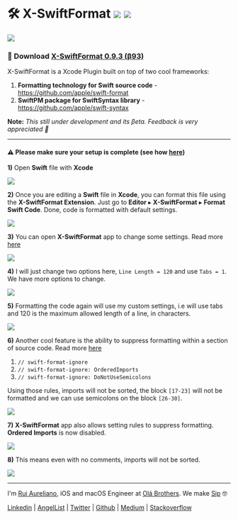 # 🛠 X-SwiftFormat [![](https://img.shields.io/badge/license-MIT-eb3d33.svg)](https://raw.githubusercontent.com/ruiaureliano/X-SwiftFormat/master/LICENSE) ![](https://img.shields.io/badge/swift-5.2-eb3d33.svg)

![](./assets/xsf_header.png)

### 🔗 Download [X-SwiftFormat 0.9.3 (β93)](https://github.com/ruiaureliano/X-SwiftFormat/releases/download/β93/x-swiftformat_0.9.3_93.zip)

X-SwiftFormat is a Xcode Plugin built on top of two cool frameworks:

1. **Formatting technology for Swift source code** - https://github.com/apple/swift-format
1. **SwiftPM package for SwiftSyntax library** - https://github.com/apple/swift-syntax

**Note:** _This still under development and its βeta. Feedback is very appreciated 🍺_

---

#### ⚠️ Please make sure your setup is complete (see how [here](https://github.com/ruiaureliano/X-SwiftFormat/blob/master/README.md))

**1)** Open **Swift** file with **Xcode**

![](./docs/1.png)

**2)** Once you are editing a **Swift** file in **Xcode**, you can format this file using the **X-SwiftFormat Extension**. Just go to **Editor** ▸ **X-SwiftFormat** ▸ **Format Swift Code**. Done, code is formatted with default settings.

![](./docs/2.png)

**3)** You can open **X-SwiftFormat** app to change some settings. Read more [here](https://github.com/apple/swift-format/blob/master/Documentation/Configuration.md)

![](./docs/3.png)

**4)** I will just change two options here, `Line Length = 120` and use `Tabs = 1`. We have more options to change.

![](./docs/4.png)

**5)** Formatting the code again will use my custom settings, i.e will use tabs and 120 is the maximum allowed length of a line, in characters.

![](./docs/5.png)

**6)** Another cool feature is the ability to suppress formatting within a section of source code. Read more [here](https://github.com/apple/swift-format/blob/master/Documentation/IgnoringSource.md)

1. `// swift-format-ignore`
1. `// swift-format-ignore: OrderedImports`
1. `// swift-format-ignore: DoNotUseSemicolons`

Using those rules, imports will not be sorted, the block `[17-23]` will not be formatted and we can use semicolons on the block `[26-30]`.

![](./docs/6.png)

**7)** **X-SwiftFormat** app also allows setting rules to suppress formatting. **Ordered Imports** is now disabled.

![](./docs/7.png)

**8)** This means even with no comments, imports will not be sorted.

![](./docs/8.png)

---

I'm [Rui Aureliano](http://ruiaureliano.com), iOS and macOS Engineer at [Olá Brothers](https://theolabrothers.com). We make [Sip](https://sipapp.io) 🤓

[Linkedin](https://www.linkedin.com/in/ruiaureliano) | [AngelList](https://angel.co/ruiaureliano) | [Twitter](https://twitter.com/ruiaureliano) | [Github](https://github.com/ruiaureliano) | [Medium](https://medium.com/@ruiaureliano) | [Stackoverflow](https://stackoverflow.com/users/881095/ruiaureliano)
